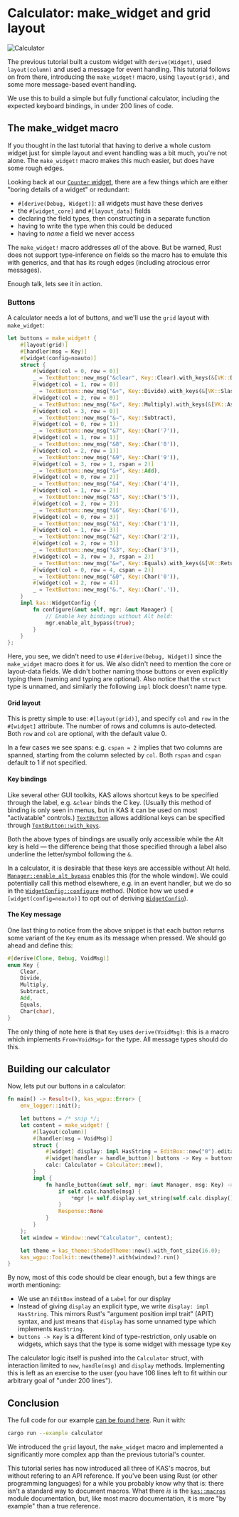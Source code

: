# Calculator: make_widget and grid layout

![Calculator](screenshots/calculator.png)

The previous tutorial built a custom widget with `derive(Widget)`, used
`layout(column)` and used a message for event handling.
This tutorial follows on from there, introducing the `make_widget!` macro, using
`layout(grid)`, and some more message-based event handling.

We use this to build a simple but fully functional calculator, including the
expected keyboard bindings, in under 200 lines of code.


## The make_widget macro

If you thought in the last tutorial that having to derive a whole custom widget
just for simple layout and event handling was a bit much, you're not alone. The
 `make_widget!` macro makes this much easier, but does have some rough edges.

Looking back at our [`Counter` widget](counter.md#implementing-widget), there
are a few things which are either "boring details of a widget" or redundant:

-   `#[derive(Debug, Widget)]`: all widgets must have these derives
-   the `#[widget_core]` and `#[layout_data]` fields
-   declaring the field types, then constructing in a separate function
-   having to write the type when this could be deduced
-   having to *name* a field we never access

The `make_widget!` macro addresses *all* of the above. But be warned, Rust does
not support type-inference on fields so the macro has to emulate this with
generics, and that has its rough edges (including atrocious error messages).

Enough talk, lets see it in action.

### Buttons

A calculator needs a lot of buttons, and we'll use the `grid` layout with
`make_widget`:
```rust
let buttons = make_widget! {
    #[layout(grid)]
    #[handler(msg = Key)]
    #[widget(config=noauto)]
    struct {
        #[widget(col = 0, row = 0)]
        _ = TextButton::new_msg("&clear", Key::Clear).with_keys(&[VK::Delete]),
        #[widget(col = 1, row = 0)]
        _ = TextButton::new_msg("&÷", Key::Divide).with_keys(&[VK::Slash]),
        #[widget(col = 2, row = 0)]
        _ = TextButton::new_msg("&×", Key::Multiply).with_keys(&[VK::Asterisk]),
        #[widget(col = 3, row = 0)]
        _ = TextButton::new_msg("&−", Key::Subtract),
        #[widget(col = 0, row = 1)]
        _ = TextButton::new_msg("&7", Key::Char('7')),
        #[widget(col = 1, row = 1)]
        _ = TextButton::new_msg("&8", Key::Char('8')),
        #[widget(col = 2, row = 1)]
        _ = TextButton::new_msg("&9", Key::Char('9')),
        #[widget(col = 3, row = 1, rspan = 2)]
        _ = TextButton::new_msg("&+", Key::Add),
        #[widget(col = 0, row = 2)]
        _ = TextButton::new_msg("&4", Key::Char('4')),
        #[widget(col = 1, row = 2)]
        _ = TextButton::new_msg("&5", Key::Char('5')),
        #[widget(col = 2, row = 2)]
        _ = TextButton::new_msg("&6", Key::Char('6')),
        #[widget(col = 0, row = 3)]
        _ = TextButton::new_msg("&1", Key::Char('1')),
        #[widget(col = 1, row = 3)]
        _ = TextButton::new_msg("&2", Key::Char('2')),
        #[widget(col = 2, row = 3)]
        _ = TextButton::new_msg("&3", Key::Char('3')),
        #[widget(col = 3, row = 3, rspan = 2)]
        _ = TextButton::new_msg("&=", Key::Equals).with_keys(&[VK::Return, VK::NumpadEnter]),
        #[widget(col = 0, row = 4, cspan = 2)]
        _ = TextButton::new_msg("&0", Key::Char('0')),
        #[widget(col = 2, row = 4)]
        _ = TextButton::new_msg("&.", Key::Char('.')),
    }
    impl kas::WidgetConfig {
        fn configure(&mut self, mgr: &mut Manager) {
            // Enable key bindings without Alt held:
            mgr.enable_alt_bypass(true);
        }
    }
};
```

Here, you see, we didn't need to use `#[derive(Debug, Widget)]` since the
`make_widget` macro does it for us. We also didn't need to mention the core or
layout-data fields. We didn't bother naming those buttons or even explicitly
typing them (naming and typing are optional). Also notice that the `struct` type
is unnamed, and similarly the following `impl` block doesn't name type.

#### Grid layout

This is pretty simple to use: `#[layout(grid)]`, and specify `col` and `row` in
the `#[widget]` attribute. The number of rows and columns is auto-detected.
Both `row` and `col` are optional, with the default value 0.

In a few cases we see spans: e.g. `cspan = 2` implies that two columns are
spanned, starting from the column selected by `col`. Both `rspan` and `cspan`
default to 1 if not specified.

#### Key bindings

Like several other GUI toolkits, KAS allows shortcut keys to be specified
through the label, e.g. `&clear` binds the C key. (Usually this method of
binding is only seen in menus, but in KAS it can be used on most "activatable"
controls.) [`TextButton`] allows additional keys can be specified through
[`TextButton::with_keys`].

Both the above types of bindings are usually only accessible while the Alt key
is held — the difference being that those specified through a label also
underline the letter/symbol following the `&`.

In a calculator, it is desirable that these keys are accessible without Alt
held. [`Manager::enable_alt_bypass`] enables this (for the whole window).
We could potentially call this method elsewhere, e.g. in an event handler, but
we do so in the [`WidgetConfig::configure`] method. (Notice how we used
`#[widget(config=noauto)]` to opt out of deriving [`WidgetConfig`]).

#### The Key message

One last thing to notice from the above snippet is that each button returns
some variant of the `Key` enum as its message when pressed. We should go ahead
and define this:
```rust
#[derive(Clone, Debug, VoidMsg)]
enum Key {
    Clear,
    Divide,
    Multiply,
    Subtract,
    Add,
    Equals,
    Char(char),
}
```
The only thing of note here is that `Key` uses `derive(VoidMsg)`: this is a
macro which implements `From<VoidMsg>` for the type. All message types should
do this.


## Building our calculator

Now, lets put our buttons in a calculator:
```rust
fn main() -> Result<(), kas_wgpu::Error> {
    env_logger::init();

    let buttons = /* snip */;
    let content = make_widget! {
        #[layout(column)]
        #[handler(msg = VoidMsg)]
        struct {
            #[widget] display: impl HasString = EditBox::new("0").editable(false).multi_line(true),
            #[widget(handler = handle_button)] buttons -> Key = buttons,
            calc: Calculator = Calculator::new(),
        }
        impl {
            fn handle_button(&mut self, mgr: &mut Manager, msg: Key) -> Response<VoidMsg> {
                if self.calc.handle(msg) {
                    *mgr |= self.display.set_string(self.calc.display());
                }
                Response::None
            }
        }
    };
    let window = Window::new("Calculator", content);

    let theme = kas_theme::ShadedTheme::new().with_font_size(16.0);
    kas_wgpu::Toolkit::new(theme)?.with(window)?.run()
}
```
By now, most of this code should be clear enough, but a few things are worth
mentioning:

-   We use an `EditBox` instead of a `Label` for our display
-   Instead of giving `display` an explicit type, we write `display: impl HasString`.
    This mirrors Rust's "argument position impl trait" (APIT) syntax, and just
    means that `display` has some unnamed type which implements `HasString`.
-   `buttons -> Key` is a different kind of type-restriction, only usable on
    widgets, which says that the type is some widget with message type `Key`

The calculator logic itself is pushed into the `Calculator` struct, with
interaction limited to `new`, `handle(msg)` and `display` methods. Implementing
this is left as an exercise to the user (you have 106 lines left to fit within
our arbitrary goal of "under 200 lines").


## Conclusion

The full code for our example [can be found here](https://github.com/kas-gui/tutorials/blob/master/examples/calculator.rs).
Run it with:
```sh
cargo run --example calculator
```

We introduced the `grid` layout, the `make_widget` macro and implemented a
significantly more complex app than the previous tutorial's counter.

This tutorial series has now introduced all three of KAS's macros, but without
refering to an API reference. If you've been using Rust (or other programming
languages) for a while you probably know why that is: there isn't a standard way
to document macros. What there *is* is the [`kas::macros`] module documentation,
but, like most macro documentation, it is more "by example" than a true
reference.

[`TextButton`]: https://docs.rs/kas/latest/kas/widget/struct.TextButton.html
[`TextButton::with_keys`]: https://docs.rs/kas/latest/kas/widget/struct.TextButton.html#method.with_keys
[`Manager::enable_alt_bypass`]: https://docs.rs/kas/latest/kas/event/struct.Manager.html#method.enable_alt_bypass
[`WidgetConfig::configure`]: https://docs.rs/kas/latest/kas/trait.WidgetConfig.html#method.configure
[`WidgetConfig`]: https://docs.rs/kas/latest/kas/trait.WidgetConfig.html
[`kas::macros`]: https://docs.rs/kas/latest/kas/macros/index.html

